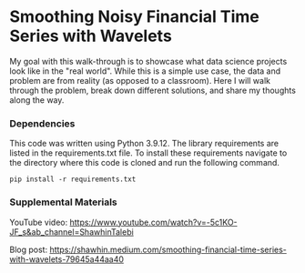 # Smoothing Noisy Financial Time Series with Wavelets

My goal with this walk-through is to showcase what data science projects look like in the "real world". While this is a simple use case, the data and problem are from reality (as opposed to a classroom). Here I will walk through the problem, break down different solutions, and share my thoughts along the way.

### Dependencies

This code was written using Python 3.9.12. The library requirements are listed in the requirements.txt file. To install these requirements navigate to the directory where this code is cloned and run the following command.

```pip install -r requirements.txt```

### Supplemental Materials

YouTube video: https://www.youtube.com/watch?v=-5c1KO-JF_s&ab_channel=ShawhinTalebi

Blog post: https://shawhin.medium.com/smoothing-financial-time-series-with-wavelets-79645a44aa40
